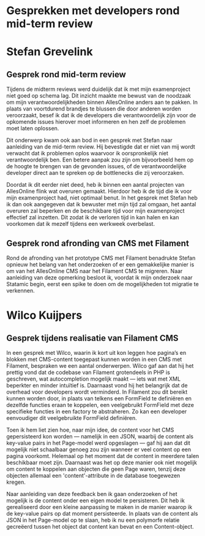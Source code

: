 # **Gesprekken met developers rond mid-term review**

# Stefan Grevelink 

## Gesprek rond mid-term review

Tijdens de midterm reviews werd duidelijk dat ik met mijn examenproject niet goed op schema lag. Dit inzicht maakte me bewust van de noodzaak om mijn verantwoordelijkheden binnen AllesOnline anders aan te pakken. In plaats van voortdurend brandjes te blussen die door anderen worden veroorzaakt, besef ik dat ik de developers die verantwoordelijk zijn voor de opkomende issues hierover moet informeren en hen zelf de problemen moet laten oplossen.

Dit onderwerp kwam ook aan bod in een gesprek met Stefan naar aanleiding van de mid-term review. Hij bevestigde dat er niet van mij wordt verwacht dat ik problemen oplos waarvoor ik oorspronkelijk niet verantwoordelijk ben. Een betere aanpak zou zijn om bijvoorbeeld hem op de hoogte te brengen van de gevonden issues, of de verantwoordelijke developer direct aan te spreken op de bottlenecks die zij veroorzaken.

Doordat ik dit eerder niet deed, heb ik binnen een aantal projecten van AllesOnline flink wat overuren gemaakt. Hierdoor heb ik de tijd die ik voor mijn examenproject had, niet optimaal benut. In het gesprek met Stefan heb ik dan ook aangegeven dat ik bewuster met mijn tijd zal omgaan, het aantal overuren zal beperken en de beschikbare tijd voor mijn examenproject effectief zal inzetten. Dit zodat ik de verloren tijd in kan halen en kan voorkomen dat ik mezelf tijdens een werkweek overbelast.

## Gesprek rond afronding van CMS met Filament

Rond de afronding van het prototype CMS met Filament benadrukte Stefan opnieuw het belang van het onderzoeken of er een gemakkelijke manier is om van het AllesOnline CMS naar het Filament CMS te migreren. Naar aanleiding van deze opmerking besloot ik, voordat ik mijn onderzoek naar Statamic begin, eerst een spike te doen om de mogelijkheden tot migratie te verkennen.

# Wilco Kuijpers

## Gesprek tijdens realisatie van Filament CMS

In een gesprek met Wilco, waarin ik kort uit kon leggen hoe pagina’s en blokken met CMS-content toegepast kunnen worden in een CMS met Filament, bespraken we een aantal onderwerpen. Wilco gaf aan dat hij het prettig vond dat de codebase van Filament grotendeels in PHP is geschreven, wat autocompletion mogelijk maakt — iets wat met XML beperkter en minder intuïtief is. Daarnaast vond hij het belangrijk dat de overhead voor developers wordt verminderd. In Filament zou dit bereikt kunnen worden door, in plaats van telkens een FormField te definiëren en dezelfde functies eraan te koppelen, een veelgebruikt FormField met deze specifieke functies in een factory te abstraheren. Zo kan een developer eenvoudiger dit veelgebruikte FormField definiëren.

Toen ik hem liet zien hoe, naar mijn idee, de content voor het CMS gepersisteerd kon worden — namelijk in een JSON, waarbij de content als key-value pairs in het Page-model werd opgeslagen — gaf hij aan dat dit mogelijk niet schaalbaar genoeg zou zijn wanneer er veel content op een pagina voorkomt. Helemaal op het moment dat de content in meerdere talen beschikbaar moet zijn. Daarnaast was het op deze manier ook niet mogelijk om content te koppelen aan objecten die geen Page waren, tenzij deze objecten allemaal een 'content'-attribute in de database toegewezen kregen.

Naar aanleiding van deze feedback ben ik gaan onderzoeken of het mogelijk is de content onder een eigen model te persisteren. Dit heb ik gerealiseerd door een kleine aanpassing te maken in de manier waarop ik de key-value pairs op dat moment persisteerde. In plaats van de content als JSON in het Page-model op te slaan, heb ik nu een polymorfe relatie gecreëerd tussen het object dat content kan bevat en een Content-object.